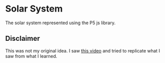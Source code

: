# Solar System

The solar system represented using the P5 js library.

## Disclaimer

This was not my original idea. I saw [this video](https://www.youtube.com/watch?v=r8QMcI5qxQM&t=7191s) and tried to replicate 
what I saw from what I learned.